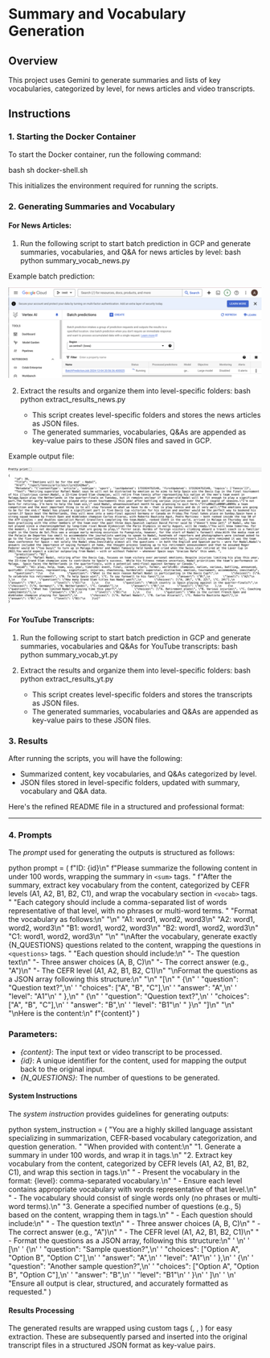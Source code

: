 # Summary and Vocabulary Generation

## Overview

This project uses Gemini to generate summaries and lists of key vocabularies, categorized by level, for news articles and video transcripts.

## Instructions

### 1. Starting the Docker Container

To start the Docker container, run the following command:

bash
sh docker-shell.sh

This initializes the environment required for running the scripts.

### 2. Generating Summaries and Vocabulary

#### For News Articles:

1. Run the following script to start batch prediction in GCP and generate summaries, vocabularies, and Q&A for news articles by level:
   bash
   python summary_vocab_news.py

Example batch prediction:

![Screenshot of Results](./batch_pred.png)

2. Extract the results and organize them into level-specific folders:
   bash
   python extract_results_news.py

   - This script creates level-specific folders and stores the news articles as JSON files.
   - The generated summaries, vocabularies, Q&As are appended as key-value pairs to these JSON files and saved in GCP.

Example output file:

![Screenshot of Results](./demo.png)

#### For YouTube Transcripts:

1. Run the following script to start batch prediction in GCP and generate summaries, vocabularies and Q&As for YouTube transcripts:
   bash
   python summary_vocab_yt.py

2. Extract the results and organize them into level-specific folders:
   bash
   python extract_results_yt.py

   - This script creates level-specific folders and stores the transcripts as JSON files.
   - The generated summaries, vocabularies and Q&As are appended as key-value pairs to these JSON files.

### 3. Results

After running the scripts, you will have the following:

- Summarized content, key vocabularies, and Q&As categorized by level.
- JSON files stored in level-specific folders, updated with summary, vocabulary and Q&A data.

Here's the refined README file in a structured and professional format:

---

### 4. Prompts

The _prompt_ used for generating the outputs is structured as follows:

python
prompt = (
f"ID: {id}\n"
f"Please summarize the following content in under 100 words, wrapping the summary in `<sum>` tags. "
f"After the summary, extract key vocabulary from the content, categorized by CEFR levels (A1, A2, B1, B2, C1), and wrap the vocabulary section in `<vocab>` tags. "
"Each category should include a comma-separated list of words representative of that level, with no phrases or multi-word terms. "
"Format the vocabulary as follows:\n"
"<vocab>\n"
"A1: word1, word2, word3\n"
"A2: word1, word2, word3\n"
"B1: word1, word2, word3\n"
"B2: word1, word2, word3\n"
"C1: word1, word2, word3\n"
"</vocab>\n"
"\nAfter the vocabulary, generate exactly {N_QUESTIONS} questions related to the content, wrapping the questions in `<questions>` tags. "
"Each question should include:\n"
"- The question text\n"
"- Three answer choices (A, B, C)\n"
"- The correct answer (e.g., \"A\")\n"
"- The CEFR level (A1, A2, B1, B2, C1)\n"
"\nFormat the questions as a JSON array following this structure:\n"
"<questions>\n"
"[\n"
" {\n"
' "question": "Question text?",\n'
' "choices": ["A", "B", "C"],\n'
' "answer": "A",\n'
' "level": "A1"\n'
" },\n"
" {\n"
' "question": "Question text?",\n'
' "choices": ["A", "B", "C"],\n'
' "answer": "B",\n'
' "level": "B1"\n'
" }\n"
"]\n"
"</questions>\n"
"\nHere is the content:\n"
f"{content}"
)

### Parameters:

- _{content}_: The input text or video transcript to be processed.
- _{id}_: A unique identifier for the content, used for mapping the output back to the original input.
- _{N_QUESTIONS}_: The number of questions to be generated.

#### System Instructions

The _system instruction_ provides guidelines for generating outputs:

python
system_instruction = (
"You are a highly skilled language assistant specializing in summarization, CEFR-based vocabulary categorization, and question generation. "
"When provided with content:\n"
"1. Generate a summary in under 100 words, and wrap it in <sum> tags.\n"
"2. Extract key vocabulary from the content, categorized by CEFR levels (A1, A2, B1, B2, C1), and wrap this section in <vocab> tags.\n"
" - Present the vocabulary in the format: {level}: comma-separated vocabulary.\n"
" - Ensure each level contains appropriate vocabulary with words representative of that level.\n"
" - The vocabulary should consist of single words only (no phrases or multi-word terms).\n"
"3. Generate a specified number of questions (e.g., 5) based on the content, wrapping them in <questions> tags.\n"
" - Each question should include:\n"
" - The question text\n"
" - Three answer choices (A, B, C)\n"
" - The correct answer (e.g., \"A\")\n"
" - The CEFR level (A1, A2, B1, B2, C1)\n"
" - Format the questions as a JSON array, following this structure:\n"
' <questions>\n'
' [\n'
' {\n'
' "question": "Sample question?",\n'
' "choices": ["Option A", "Option B", "Option C"],\n'
' "answer": "A",\n'
' "level": "A1"\n'
' },\n'
' {\n'
' "question": "Another sample question?",\n'
' "choices": ["Option A", "Option B", "Option C"],\n'
' "answer": "B",\n'
' "level": "B1"\n'
' }\n'
' ]\n'
' </questions>\n'
"Ensure all output is clear, structured, and accurately formatted as requested."
)

#### Results Processing

The generated results are wrapped using custom tags (<sum>, <vocab>, <questions>) for easy extraction. These are subsequently parsed and inserted into the original transcript files in a structured JSON format as key-value pairs.
